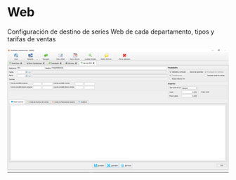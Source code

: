 # Web

Configuración de destino de series Web de cada departamento, tipos y tarifas de ventas

![](../../../.gitbook/assets/image%20%28358%29.png)

